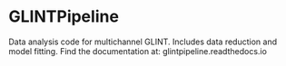 # GLINTPipeline
Data analysis code for multichannel GLINT. Includes data reduction and model fitting.
Find the documentation at: glintpipeline.readthedocs.io
